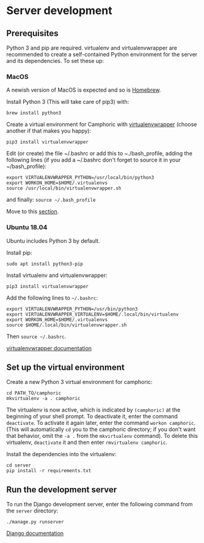 # Server development

## Prerequisites

Python 3 and pip are required. virtualenv and virtualenvwrapper are recommended
to create a self-contained Python environment for the server and its
dependencies. To set these up:

### MacOS
A newish version of MacOS is expected and so is [Homebrew](https://brew.sh/).

Install Python 3 (This will take care of pip3) with:
 ```
 brew install python3
 ```

Create a virtual environment for Camphoric with [virtualenvwrapper](https://virtualenvwrapper.readthedocs.io/en/latest/) (choose another if that makes you happy):
```
pip3 install virtualenvwrapper
```
Edit (or create) the file ~/.bashrc or add this to ~./bash_profile, adding the following lines (if you add a ~/.bashrc don't forget to source it in your ~/bash_profile):
```
export VIRTUALENVWRAPPER_PYTHON=/usr/local/bin/python3
export WORKON_HOME=$HOME/.virtualenvs
source /usr/local/bin/virtualenvwrapper.sh
```
and finally: `source ~/.bash_profile`

Move to this [section](#-Set-up-the-virtual-environment).

### Ubuntu 18.04

Ubuntu includes Python 3 by default.

Install pip:
```
sudo apt install python3-pip
```

Install virtualenv and virtualenvwrapper:
```
pip3 install virtualenvwrapper
```

Add the following lines to `~/.bashrc`:
```
export VIRTUALENVWRAPPER_PYTHON=/usr/bin/python3
export VIRTUALENVWRAPPER_VIRTUALENV=$HOME/.local/bin/virtualenv
export WORKON_HOME=$HOME/.virtualenvs
source $HOME/.local/bin/virtualenvwrapper.sh
```

Then `source ~/.bashrc`.

[virtualenvwrapper documentation](https://virtualenvwrapper.readthedocs.io/en/latest/index.html)

## Set up the virtual environment

Create a new Python 3 virtual environment for camphoric:
```
cd PATH_TO/camphoric
mkvirtualenv -a . camphoric
```

The virtualenv is now active, which is indicated by `(camphoric)` at the
beginning of your shell prompt. To deactivate it, enter the command
`deactivate`. To activate it again later, enter the command `workon camphoric`.
(This will automatically `cd` you to the camphoric directory; if you don't want
that behavior, omit the `-a .` from the `mkvirtualenv` command). To delete this
virtualenv, `deactivate` it and then enter `rmvirtualenv camphoric`.

Install the dependencies into the virtualenv:
```
cd server
pip install -r requirements.txt
```

## Run the development server

To run the Django development server, enter the following command from the
`server` directory:
```
./manage.py runserver
```

[Django documentation](https://docs.djangoproject.com/en/2.2/)
